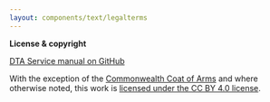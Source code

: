 ```yaml
---
layout: components/text/legalterms
---
```


**License & copyright**

[DTA Service manual on GitHub](https://github.com/govau/service-manual/)

With the exception of the [Commonwealth Coat of Arms](https://www.dpmc.gov.au/government/commonwealth-coat-arms) and where otherwise noted, this work is
[licensed under the CC BY 4.0 license](https://creativecommons.org/licenses/by/4.0/).
